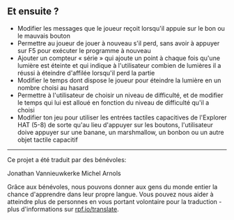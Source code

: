 ## Et ensuite ?

* Modifier les messages que le joueur reçoit lorsqu'il appuie sur le bon ou le mauvais bouton
* Permettre au joueur de jouer à nouveau s'il perd, sans avoir à appuyer sur F5 pour exécuter le programme à nouveau
* Ajouter un compteur « série » qui ajoute un point à chaque fois qu'une lumière est éteinte et qui indique à l'utilisateur combien de lumières il a réussi à éteindre d'affilée lorsqu'il perd la partie
* Modifier le temps dont dispose le joueur pour éteindre la lumière en un nombre choisi au hasard
* Permettre à l'utilisateur de choisir un niveau de difficulté, et de modifier le temps qui lui est alloué en fonction du niveau de difficulté qu'il a choisi
* Modifier ton jeu pour utiliser les entrées tactiles capacitives de l'Explorer HAT (5-8) de sorte qu'au lieu d'appuyer sur les boutons, l'utilisateur doive appuyer sur une banane, un marshmallow, un bonbon ou un autre objet tactile capacitif


***
Ce projet a été traduit par des bénévoles:

Jonathan Vannieuwkerke
Michel Arnols

Grâce aux bénévoles, nous pouvons donner aux gens du monde entier la chance d'apprendre dans leur propre langue. Vous pouvez nous aider à atteindre plus de personnes en vous portant volontaire pour la traduction - plus d'informations sur [rpf.io/translate](https://rpf.io/translate).